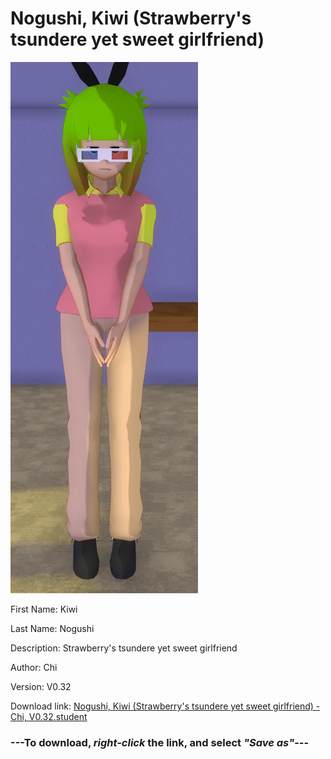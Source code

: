 # Nogushi, Kiwi (Strawberry's tsundere yet sweet girlfriend)

<img src = "https://raw.githubusercontent.com/Arbiter1223/Daigaku-Gurashi-Custom-Students/master/Students/Files/Nogushi%2C%20Kiwi%20(Strawberry's%20tsundere%20yet%20sweet%20girlfriend).png">

First Name: Kiwi

Last Name: Nogushi

Description: Strawberry's tsundere yet sweet girlfriend

Author: Chi

Version: V0.32

Download link: <a href="https://raw.githubusercontent.com/Arbiter1223/Daigaku-Gurashi-Custom-Students/master/Students/Files/Nogushi%2C%20Kiwi%20(Strawberry's%20tsundere%20yet%20sweet%20girlfriend)%20-%20Chi%2C%20V0.32.student">Nogushi, Kiwi (Strawberry's tsundere yet sweet girlfriend) - Chi, V0.32.student</a>

### ---**To download, _right-click_ the link, and select _"Save as"_**---
